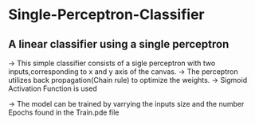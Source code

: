 # Single-Perceptron-Classifier
A linear classifier using a single perceptron
--------------------------------------------------
-> This simple classifier consists of a sigle perceptron with two inputs,corresponding to x and y axis of the canvas.
-> The perceptron utilizes back propagation(Chain rule) to optimize the weights.
-> Sigmoid Activation Function is used

-> The model can be trained by varrying the inputs size and the number Epochs found in the Train.pde file

